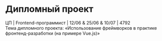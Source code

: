 # Дипломный проект
ЦП | Frontend-программист | 12/06 & 25/06 & 10/07 | 4792  
Тема дипломного проекта: 
«Использование фреймворков в практике фронтенд-разработки 
(на примере Vue.js)»



